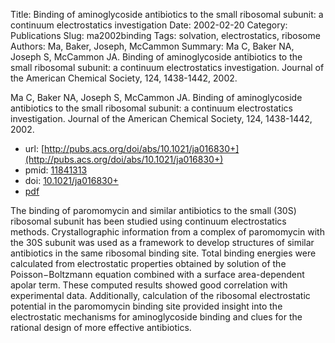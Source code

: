 Title: Binding of aminoglycoside antibiotics to the small ribosomal subunit: a continuum electrostatics investigation
Date: 2002-02-20
Category: Publications
Slug: ma2002binding
Tags: solvation, electrostatics, ribosome
Authors: Ma, Baker, Joseph, McCammon
Summary: Ma C, Baker NA, Joseph S, McCammon JA. Binding of aminoglycoside antibiotics to the small ribosomal subunit: a continuum electrostatics investigation. Journal of the American Chemical Society, 124, 1438-1442, 2002. 

Ma C, Baker NA, Joseph S, McCammon JA. Binding of aminoglycoside antibiotics to the small ribosomal subunit: a continuum electrostatics investigation. Journal of the American Chemical Society, 124, 1438-1442, 2002. 

* url: [http://pubs.acs.org/doi/abs/10.1021/ja016830+](http://pubs.acs.org/doi/abs/10.1021/ja016830+)
* pmid: [11841313](11841313)
* doi: [10.1021/ja016830+](10.1021/ja016830+)
* [pdf](http://sobolevnrm.github.io/papers/ma2002binding.pdf)

The binding of paromomycin and similar antibiotics to the small (30S) ribosomal subunit has been studied using continuum electrostatics methods. Crystallographic information from a complex of paromomycin with the 30S subunit was used as a framework to develop structures of similar antibiotics in the same ribosomal binding site. Total binding energies were calculated from electrostatic properties obtained by solution of the Poisson−Boltzmann equation combined with a surface area-dependent apolar term. These computed results showed good correlation with experimental data. Additionally, calculation of the ribosomal electrostatic potential in the paromomycin binding site provided insight into the electrostatic mechanisms for aminoglycoside binding and clues for the rational design of more effective antibiotics.
